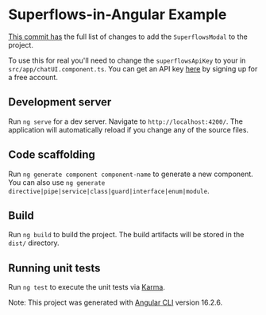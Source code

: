 # Superflows-in-Angular Example


[This commit has](https://github.com/Superflows-AI/chat-ui/pull/43/commits/38c0b52dcbd5bc533d24ff1fc0a83828e02acf5b) the full list of changes to add the `SuperflowsModal` to the project.

To use this for real you'll need to change the `superflowsApiKey` to your in `src/app/chatUI.component.ts`. You can get an API key [here](https://claraai.yactraq.com/api-settings) by signing up for a free account.

## Development server

Run `ng serve` for a dev server. Navigate to `http://localhost:4200/`. The application will automatically reload if you change any of the source files.

## Code scaffolding

Run `ng generate component component-name` to generate a new component. You can also use `ng generate directive|pipe|service|class|guard|interface|enum|module`.

## Build

Run `ng build` to build the project. The build artifacts will be stored in the `dist/` directory.

## Running unit tests

Run `ng test` to execute the unit tests via [Karma](https://karma-runner.github.io).

Note: This project was generated with [Angular CLI](https://github.com/angular/angular-cli) version 16.2.6.
